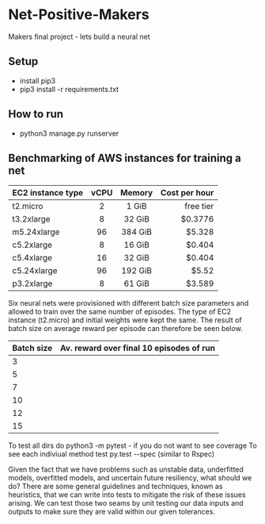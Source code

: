 # Net-Positive-Makers
Makers final project - lets build a neural net

## Setup
* install pip3
* pip3 install -r requirements.txt

## How to run

* python3 manage.py runserver


## Benchmarking of AWS instances for training a net

| EC2 instance type      | vCPU          | Memory       | Cost per hour  |
| -----------------------|:-------------:|:------------:| --------------:|
| t2.micro               | 2             | 1 GiB        | free tier      |
| t3.2xlarge             | 8             | 32 GiB       | $0.3776        |
| m5.24xlarge            | 96            | 384 GiB      | $5.328         |
| c5.2xlarge             | 8             | 16 GiB       | $0.404         |
| c5.4xlarge             | 16            | 32 GiB       | $0.404         |
| c5.24xlarge            | 96            | 192 GiB      | $5.52          |
| p3.2xlarge             | 8             | 61 GiB       | $3.589         |


Six neural nets were provisioned with different batch size parameters and allowed to train over the same number of episodes. The type of EC2 instance (t2.micro) and initial weights were kept the same. The result of batch size on average reward per episode can therefore be seen below.

| Batch size   | Av. reward over final 10 episodes of run   |              
| -------------|:------------------------------------------:|
| 3            |                                            |
| 5            |                                            |
| 7            |                                            |
| 10           |                                            |
| 12           |                                            |
| 15           |                                            |


To test all dirs do python3 -m pytest - if you do not want to see coverage
To see each indiviual method test py.test --spec (similar to Rspec)

Given the fact that we have problems such as unstable data, underfitted models, overfitted models, and uncertain future resiliency, what should we do? There are some general guidelines and techniques, known as heuristics, that we can write into tests to mitigate the risk of these issues arising.
We can test those two seams by unit testing our data inputs and outputs to make sure they are valid within our given tolerances.